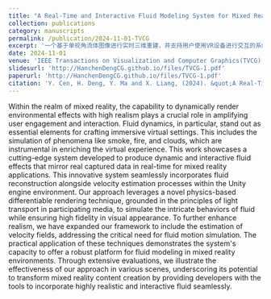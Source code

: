 ```yaml
---
title: "A Real-Time and Interactive Fluid Modeling System for Mixed Reality"
collection: publications
category: manuscripts
permalink: /publication/2024-11-01-TVCG
excerpt: '一个基于单视角流体图像进行实时三维重建，并支持用户使用VR设备进行交互的系统'
date: 2024-11-01
venue: 'IEEE Transactions on Visualization and Computer Graphics(TVCG)'
slidesurl: 'http://HanchenDengCG.github.io/files/TVCG-1.pdf'
paperurl: 'http://HanchenDengCG.github.io/files/TVCG-1.pdf'
citation: 'Y. Cen, H. Deng, Y. Ma and X. Liang, (2024). &quot;A Real-Time and Interactive Fluid Modeling System for Mixed Reality.&quot; <i>IEEE Transactions on Visualization and Computer Graphics(TVCG)</i>. '
---
```


Within the realm of mixed reality, the capability to dynamically render environmental effects with high realism plays a crucial role in amplifying user engagement and interaction. Fluid dynamics, in particular, stand out as essential elements for crafting immersive virtual settings. This includes the simulation of phenomena like smoke, fire, and clouds, which are instrumental in enriching the virtual experience. This work showcases a cutting-edge system developed to produce dynamic and interactive fluid effects that mirror real captured data in real-time for mixed reality applications. This innovative system seamlessly incorporates fluid reconstruction alongside velocity estimation processes within the Unity engine environment. Our approach leverages a novel physics-based differentiable rendering technique, grounded in the principles of light transport in participating media, to simulate the intricate behaviors of fluid while ensuring high fidelity in visual appearance. To further enhance realism, we have expanded our framework to include the estimation of velocity fields, addressing the critical need for fluid motion simulation. The practical application of these techniques demonstrates the system's capacity to offer a robust platform for fluid modeling in mixed reality environments. Through extensive evaluations, we illustrate the effectiveness of our approach in various scenes, underscoring its potential to transform mixed reality content creation by providing developers with the tools to incorporate highly realistic and interactive fluid seamlessly.
